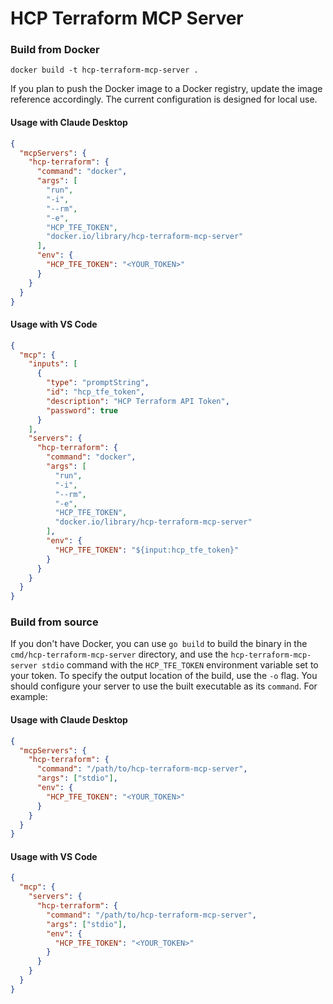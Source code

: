 # HCP Terraform MCP Server

### Build from Docker
```
docker build -t hcp-terraform-mcp-server .
```

If you plan to push the Docker image to a Docker registry, update the image reference accordingly. The current configuration is designed for local use.

#### Usage with Claude Desktop
```JSON
{
  "mcpServers": {
    "hcp-terraform": {
      "command": "docker",
      "args": [
        "run",
        "-i",
        "--rm",
        "-e",
        "HCP_TFE_TOKEN",
        "docker.io/library/hcp-terraform-mcp-server"
      ],
      "env": {
        "HCP_TFE_TOKEN": "<YOUR_TOKEN>"
      }
    }
  }
}
```

#### Usage with VS Code
```JSON
{
  "mcp": {
    "inputs": [
      {
        "type": "promptString",
        "id": "hcp_tfe_token",
        "description": "HCP Terraform API Token",
        "password": true
      }
    ],
    "servers": {
      "hcp-terraform": {
        "command": "docker",
        "args": [
          "run",
          "-i",
          "--rm",
          "-e",
          "HCP_TFE_TOKEN",
          "docker.io/library/hcp-terraform-mcp-server"
        ],
        "env": {
          "HCP_TFE_TOKEN": "${input:hcp_tfe_token}"
        }
      }
    }
  }
}
```

### Build from source

If you don't have Docker, you can use `go build` to build the binary in the
`cmd/hcp-terraform-mcp-server` directory, and use the `hcp-terraform-mcp-server stdio` command with the `HCP_TFE_TOKEN` environment variable set to your token. To specify the output location of the build, use the `-o` flag. You should configure your server to use the built executable as its `command`. For example:

#### Usage with Claude Desktop
```JSON
{
  "mcpServers": {
    "hcp-terraform": {
      "command": "/path/to/hcp-terraform-mcp-server",
      "args": ["stdio"],
      "env": {
        "HCP_TFE_TOKEN": "<YOUR_TOKEN>"
      }
    }
  }
}
```

#### Usage with VS Code
```JSON
{
  "mcp": {
    "servers": {
      "hcp-terraform": {
        "command": "/path/to/hcp-terraform-mcp-server",
        "args": ["stdio"],
        "env": {
          "HCP_TFE_TOKEN": "<YOUR_TOKEN>"
        }
      }
    }
  }
}
```
